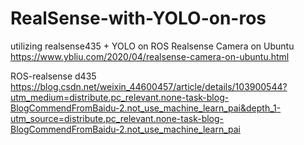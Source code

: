 # RealSense-with-YOLO-on-ros
utilizing realsense435 + YOLO on ROS 
Realsense Camera on Ubuntu
https://www.ybliu.com/2020/04/realsense-camera-on-ubuntu.html

ROS-realsense d435
https://blog.csdn.net/weixin_44600457/article/details/103900544?utm_medium=distribute.pc_relevant.none-task-blog-BlogCommendFromBaidu-2.not_use_machine_learn_pai&depth_1-utm_source=distribute.pc_relevant.none-task-blog-BlogCommendFromBaidu-2.not_use_machine_learn_pai
